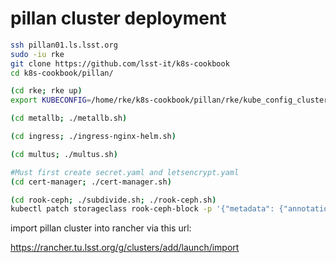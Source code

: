 pillan cluster deployment
=========================

```bash
ssh pillan01.ls.lsst.org
sudo -iu rke
git clone https://github.com/lsst-it/k8s-cookbook
cd k8s-cookbook/pillan/

(cd rke; rke up)
export KUBECONFIG=/home/rke/k8s-cookbook/pillan/rke/kube_config_cluster.yml

(cd metallb; ./metallb.sh)

(cd ingress; ./ingress-nginx-helm.sh)

(cd multus; ./multus.sh)

#Must first create secret.yaml and letsencrypt.yaml
(cd cert-manager; ./cert-manager.sh)

(cd rook-ceph; ./subdivide.sh; ./rook-ceph.sh)
kubectl patch storageclass rook-ceph-block -p '{"metadata": {"annotations":{"storageclass.kubernetes.io/is-default-class":"true"}}}'

```

import pillan cluster into rancher via this url:

https://rancher.tu.lsst.org/g/clusters/add/launch/import

